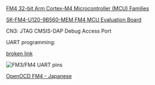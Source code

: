 [FM4 32-bit Arm Cortex-M4 Microcontroller (MCU) Families](http://www.spansion.com/Products/microcontrollers/32-bit-ARM-Core/fm4/Pages/overview_32fm4.aspx)

[SK-FM4-U120-9B560-MEM FM4 MCU Evaluation Board](https://www.infineon.com/cms/en/product/evaluation-boards/fm4-u120-9b560/)

CN3: JTAG
CMSIS-DAP Debug Access Port


UART programming:

[broken link](http://learn.spansion.com/mcu_software_download?r=/EnglishDownloads/EDG/binary/zip/product/micom/tools/downloads/flash/PCWFM3.zip)

![FM3/FM4 UART pins](http://i.imgur.com/vkNxRjq.png)

[OpenOCD FM4 - Japanese](http://jujurou.blog34.fc2.com/blog-entry-394.html)
